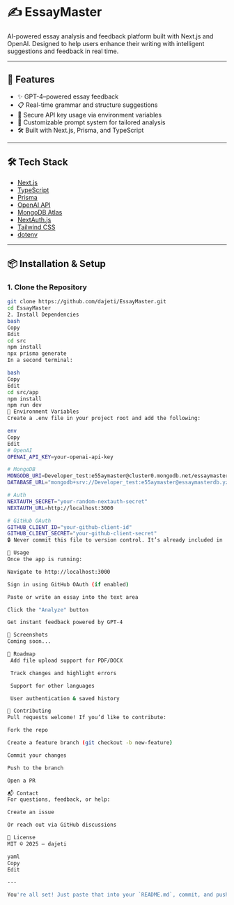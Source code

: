 # ✍️ EssayMaster

AI-powered essay analysis and feedback platform built with Next.js and OpenAI. Designed to help users enhance their writing with intelligent suggestions and feedback in real time.

---

## 🚀 Features

- ✨ GPT-4–powered essay feedback
- 📋 Real-time grammar and structure suggestions
- 🔐 Secure API key usage via environment variables
- 🧠 Customizable prompt system for tailored analysis
- 🛠️ Built with Next.js, Prisma, and TypeScript

---

## 🛠️ Tech Stack

- [Next.js](https://nextjs.org/)
- [TypeScript](https://www.typescriptlang.org/)
- [Prisma](https://www.prisma.io/)
- [OpenAI API](https://platform.openai.com/)
- [MongoDB Atlas](https://www.mongodb.com/cloud/atlas)
- [NextAuth.js](https://next-auth.js.org/)
- [Tailwind CSS](https://tailwindcss.com/)
- [dotenv](https://www.npmjs.com/package/dotenv)

---

## 📦 Installation & Setup

### 1. **Clone the Repository**

```bash
git clone https://github.com/dajeti/EssayMaster.git
cd EssayMaster
2. Install Dependencies
bash
Copy
Edit
cd src
npm install
npx prisma generate
In a second terminal:

bash
Copy
Edit
cd src/app
npm install
npm run dev
🧠 Environment Variables
Create a .env file in your project root and add the following:

env
Copy
Edit
# OpenAI
OPENAI_API_KEY=your-openai-api-key

# MongoDB
MONGODB_URI=Developer_test:e55aymaster@cluster0.mongodb.net/essaymasterdb?retryWrites=true&w=majority
DATABASE_URL="mongodb+srv://Developer_test:e55aymaster@essaymasterdb.yzhv4.mongodb.net/essaymasterdb?retryWrites=true&w=majority"

# Auth
NEXTAUTH_SECRET="your-random-nextauth-secret"
NEXTAUTH_URL=http://localhost:3000

# GitHub OAuth
GITHUB_CLIENT_ID="your-github-client-id"
GITHUB_CLIENT_SECRET="your-github-client-secret"
🔒 Never commit this file to version control. It’s already included in .gitignore.

📄 Usage
Once the app is running:

Navigate to http://localhost:3000

Sign in using GitHub OAuth (if enabled)

Paste or write an essay into the text area

Click the "Analyze" button

Get instant feedback powered by GPT-4

📸 Screenshots
Coming soon...

🚧 Roadmap
 Add file upload support for PDF/DOCX

 Track changes and highlight errors

 Support for other languages

 User authentication & saved history

🤝 Contributing
Pull requests welcome! If you’d like to contribute:

Fork the repo

Create a feature branch (git checkout -b new-feature)

Commit your changes

Push to the branch

Open a PR

📬 Contact
For questions, feedback, or help:

Create an issue

Or reach out via GitHub discussions

📃 License
MIT © 2025 — dajeti

yaml
Copy
Edit

---

You're all set! Just paste that into your `README.md`, commit, and push. Let me know if you w
